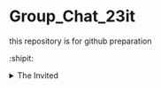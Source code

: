 # Group_Chat_23it
this repository is for github preparation

:shipit:

<details>
  <summary>The Invited</summary>
  Cao Hoang Phuoc Bao
  
  Duong Dinh
  
</details>



